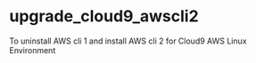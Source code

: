 # upgrade_cloud9_awscli2
To uninstall AWS cli 1 and install AWS cli 2 for Cloud9 AWS Linux Environment
